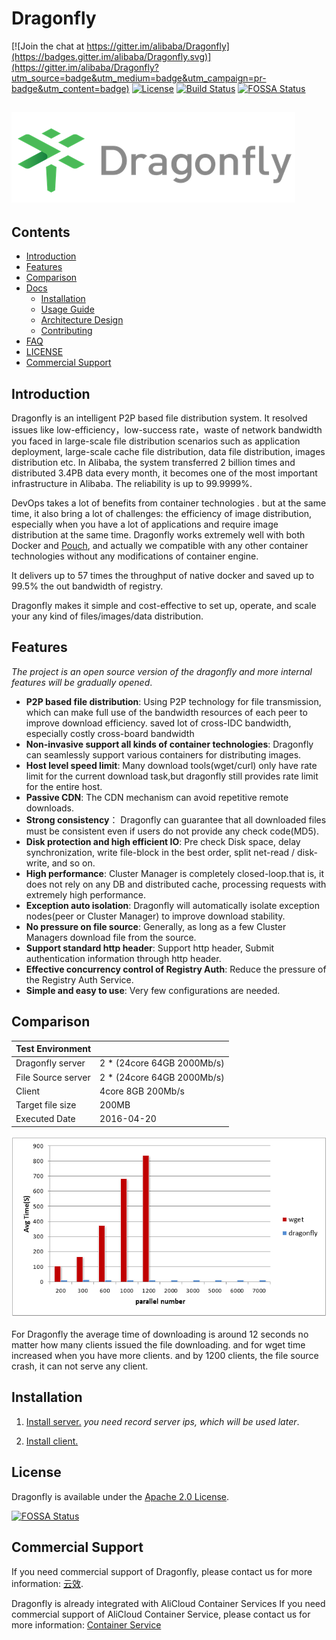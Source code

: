 # Dragonfly

[![Join the chat at https://gitter.im/alibaba/Dragonfly](https://badges.gitter.im/alibaba/Dragonfly.svg)](https://gitter.im/alibaba/Dragonfly?utm_source=badge&utm_medium=badge&utm_campaign=pr-badge&utm_content=badge)
[![License](https://img.shields.io/badge/license-Apache%202-4EB1BA.svg)](https://www.apache.org/licenses/LICENSE-2.0.html)
[![Build Status](https://travis-ci.org/alibaba/Dragonfly.svg?branch=master)](https://travis-ci.org/alibaba/Dragonfly)
[![FOSSA Status](https://app.fossa.io/api/projects/git%2Bgithub.com%2Falibaba%2FDragonfly.svg?type=shield)](https://app.fossa.io/projects/git%2Bgithub.com%2Falibaba%2FDragonfly?ref=badge_shield)

## ![Dragonfly](docs/images/logo.png)

## Contents

- [Introduction](#introduction)
- [Features](#features)
- [Comparison](#comparison) 
- [Docs](docs)
    - [Installation](#installation)
    - [Usage Guide](docs/usage.md)
    - [Architecture Design](docs/architecture.md)
    - [Contributing](CONTRIBUTING.md)
- [FAQ](FAQ.md)
- [LICENSE](LICENSE)
- [Commercial Support](#commercial-support)

## Introduction

Dragonfly is an intelligent P2P based file distribution system. It resolved issues like low-efficiency，low-success rate，waste of network bandwidth you faced in large-scale file distribution scenarios such as application deployment, large-scale cache file distribution, data file distribution, images distribution etc.
In Alibaba, the system transferred 2 billion times and distributed 3.4PB data every month, it becomes one of the most important infrastructure in Alibaba. The reliability is up to 99.9999%.


DevOps takes a lot of benefits from container technologies . but at the same time, it also bring a lot of challenges: the efficiency of image distribution, especially when you have a lot of applications and require image distribution at the same time. Dragonfly works extremely well with  both Docker and [Pouch](https://github.com/alibaba/pouch), and actually we compatible with any other container technologies without any modifications of container engine.

It delivers up to 57 times the throughput of native docker and saved up to 99.5% the out bandwidth of registry.

Dragonfly makes it simple and cost-effective to set up, operate, and scale your any kind of files/images/data distribution.

## Features
*The project is an open source version of the dragonfly and more internal features will be gradually opened*.

- **P2P based file distribution**: Using P2P technology for file transmission, which can make full 
use of the bandwidth resources of each peer to improve download efficiency.  saved lot of cross-IDC bandwidth, especially costly cross-board bandwidth
- **Non-invasive support all kinds of container technologies**: Dragonfly can seamlessly support various containers for distributing images.
- **Host level speed limit**: Many download tools(wget/curl) only have rate limit for the current download task,but dragonfly
still provides rate limit for the entire host.
- **Passive CDN**: The CDN mechanism can avoid repetitive remote downloads.
- **Strong consistency**： Dragonfly can guarantee that all downloaded files must be consistent even if users do not provide any check code(MD5).
- **Disk protection and high efficient IO**: Pre check Disk space, delay synchronization, write file-block in the best order,
split net-read / disk-write, and so on.
- **High performance**: Cluster Manager is completely closed-loop.that is, it does not rely on any DB and distributed cache,
processing requests with extremely high performance. 
- **Exception auto isolation**: Dragonfly will automatically isolate exception nodes(peer or Cluster Manager) to improve download stability.
- **No pressure on file source**: Generally, as long as a few Cluster Managers download file from the source.
- **Support standard http header**: Support http header, Submit authentication information through http header.
- **Effective concurrency control of Registry Auth**: Reduce the pressure of the Registry Auth Service.
- **Simple and easy to use**: Very few configurations are needed.

## Comparison

|Test Environment ||
|--------------------|-------------------|
|Dragonfly server|2 * (24core 64GB 2000Mb/s)|
|File Source server|2 * (24core 64GB 2000Mb/s)|
|Client|4core 8GB 200Mb/s|
|Target file size|200MB|
|Executed Date|2016-04-20|

<div>
<img src="docs/images/performance.png"/>
</div>

For Dragonfly the average time of downloading is around 12 seconds no matter how many clients issued the file downloading.
and for wget time increased when you have more clients. and by 1200 clients, the file source crash, it can not serve any client.

## Installation

1. [Install server.](docs/install_server.md)
*you need record server ips, which will be used later*.

2. [Install client.](docs/install_client.md)

## License

Dragonfly is available under the [Apache 2.0 License](https://www.apache.org/licenses/LICENSE-2.0.html).


[![FOSSA Status](https://app.fossa.io/api/projects/git%2Bgithub.com%2Falibaba%2FDragonfly.svg?type=large)](https://app.fossa.io/projects/git%2Bgithub.com%2Falibaba%2FDragonfly?ref=badge_large)

## Commercial Support

If you need commercial support of Dragonfly, please contact us for more information: [云效](https://www.aliyun.com/product/yunxiao).

Dragonfly is already integrated with AliCloud Container Services
If you need commercial support of AliCloud Container Service, please contact us for more information: [Container Service
](https://www.alibabacloud.com/product/container-service)